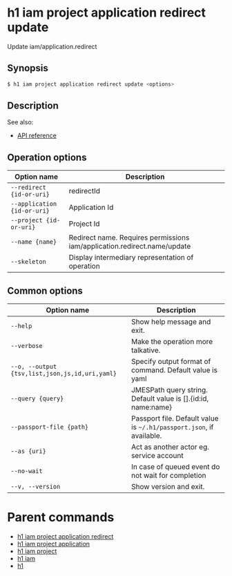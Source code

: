 
# h1 iam project application redirect update

Update iam/application.redirect

## Synopsis

```bash
$ h1 iam project application redirect update <options>
```

## Description

See also:

* [API reference](https://api.hyperone.com/v2/docs#operation/iam_project_application_redirect_patch)

## Operation options

| Option name                     | Description                                                              |
| ------------------------------- | ------------------------------------------------------------------------ |
| ```--redirect {id-or-uri}```    | redirectId                                                               |
| ```--application {id-or-uri}``` | Application Id                                                           |
| ```--project {id-or-uri}```     | Project Id                                                               |
| ```--name {name}```             | Redirect name. Requires permissions iam/application.redirect.name/update |
| ```--skeleton```                | Display intermediary representation of operation                         |

## Common options

| Option name                                        | Description                                                              |
| -------------------------------------------------- | ------------------------------------------------------------------------ |
| ```--help```                                       | Show help message and exit.                                              |
| ```--verbose```                                    | Make the operation more talkative.                                       |
| ```--o, --output {tsv,list,json,js,id,uri,yaml}``` | Specify output format of command. Default value is yaml                  |
| ```--query {query}```                              | JMESPath query string. Default value is [].\{id:id, name:name\}          |
| ```--passport-file {path}```                       | Passport file. Default value is ```~/.h1/passport.json```, if available. |
| ```--as {uri}```                                   | Act as another actor eg. service account                                 |
| ```--no-wait```                                    | In case of queued event do not wait for completion                       |
| ```--v, --version```                               | Show version and exit.                                                   |

# Parent commands

* [h1 iam project application redirect](./../README.md)
* [h1 iam project application](./../../README.md)
* [h1 iam project](./../../../README.md)
* [h1 iam](./../../../../README.md)
* [h1](./../../../../../README.md)
